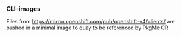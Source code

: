 ### CLI-images

Files from https://mirror.openshift.com/pub/openshift-v4/clients/ are pushed in a minimal image to quay to be referenced by PkgMe CR
